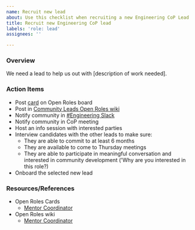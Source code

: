 ```yaml
---
name: Recruit new lead
about: Use this checklist when recruiting a new Engineering CoP Lead
title: Recruit new Engineering CoP lead
labels: 'role: lead'
assignees: ''

---
```


### Overview

We need a lead to help us out with [description of work needed].

### Action Items
- Post [card](https://github.com/hackforla/engineering/projects/2#card-90139782) on Open Roles board
- Post in [Community Leads Open Roles wiki](https://github.com/hackforla/engineering/wiki/Community-Leads-Open-Roles)
- Notify community in [#Engineering Slack](https://hackforla.slack.com/archives/C01CU709SER)
- Notify community in CoP meeting
- Host an info session with interested parties
- Interview candidates with the other leads to make sure:
   - They are able to commit to at least 6 months
   - They are available to come to Thursday meetings
   - They are able to participate in meaningful conversation and interested in community development ('Why are you interested in this role?)
- Onboard the selected new lead

### Resources/References
- Open Roles Cards
   - [Mentor Coordinator](https://github.com/hackforla/engineering/projects/2#card-90139782)
- Open Roles wiki
   - [Mentor Coordinator](https://github.com/hackforla/engineering/wiki/Community-Leads-Open-Roles#engineering-cop-community-co-lead---mentor-coordinator)
